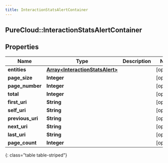 ```yaml
---
title: InteractionStatsAlertContainer
---
```

## PureCloud::InteractionStatsAlertContainer

## Properties

|Name | Type | Description | Notes|
|------------ | ------------- | ------------- | -------------|
| **entities** | [**Array&lt;InteractionStatsAlert&gt;**](InteractionStatsAlert.html) |  | [optional] |
| **page_size** | **Integer** |  | [optional] |
| **page_number** | **Integer** |  | [optional] |
| **total** | **Integer** |  | [optional] |
| **first_uri** | **String** |  | [optional] |
| **self_uri** | **String** |  | [optional] |
| **previous_uri** | **String** |  | [optional] |
| **next_uri** | **String** |  | [optional] |
| **last_uri** | **String** |  | [optional] |
| **page_count** | **Integer** |  | [optional] |
{: class="table table-striped"}


